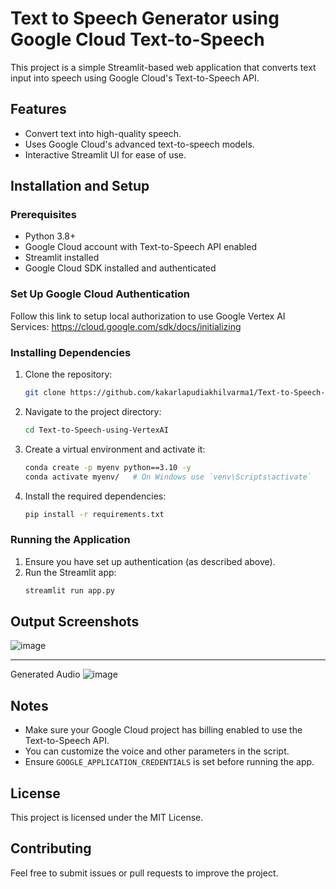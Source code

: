 # Text to Speech Generator using Google Cloud Text-to-Speech

This project is a simple Streamlit-based web application that converts text input into speech using Google Cloud's Text-to-Speech API.

## Features
- Convert text into high-quality speech.
- Uses Google Cloud's advanced text-to-speech models.
- Interactive Streamlit UI for ease of use.

## Installation and Setup

### Prerequisites
- Python 3.8+
- Google Cloud account with Text-to-Speech API enabled
- Streamlit installed
- Google Cloud SDK installed and authenticated

### Set Up Google Cloud Authentication

Follow this link to setup local authorization to use Google Vertex AI Services: https://cloud.google.com/sdk/docs/initializing

### Installing Dependencies
1. Clone the repository:
   ```sh
   git clone https://github.com/kakarlapudiakhilvarma1/Text-to-Speech-using-VertexAI.git
   ```
2. Navigate to the project directory:
   ```sh
   cd Text-to-Speech-using-VertexAI
   ```
3. Create a virtual environment and activate it:
   ```sh
   conda create -p myenv python==3.10 -y
   conda activate myenv/   # On Windows use `venv\Scripts\activate`
   ```
4. Install the required dependencies:
   ```sh
   pip install -r requirements.txt
   ```

### Running the Application
1. Ensure you have set up authentication (as described above).
2. Run the Streamlit app:
   ```sh
   streamlit run app.py
   ```

## Output Screenshots


![image](https://github.com/user-attachments/assets/9f4627c1-d41f-45c8-be22-de38c04f0823)

---
Generated Audio
![image](https://github.com/user-attachments/assets/edf2d811-13ed-4719-84fd-f3014fff38f4)


## Notes
- Make sure your Google Cloud project has billing enabled to use the Text-to-Speech API.
- You can customize the voice and other parameters in the script.
- Ensure `GOOGLE_APPLICATION_CREDENTIALS` is set before running the app.

## License
This project is licensed under the MIT License.

## Contributing
Feel free to submit issues or pull requests to improve the project.



